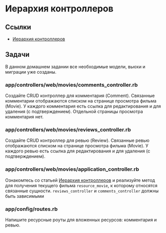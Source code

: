 # Иерархия контроллеров

## Ссылки

* [Иерархия контроллеров](https://habr.com/ru/post/136461/)

## Задачи

В данном домашнем задании все необходимые модели, вьюхи и миграции уже созданы.

### app/controllers/web/movies/comments_controller.rb

Создайте CRUD контроллер для комментария (Comment). Связанные комментарии отображаются списком на странице просмотра фильма (Movie). У каждого комментария есть ссылка для редактирования и для удаления (с подтверждением). Отдельной страницы просмотра комментария нет.

### app/controllers/web/movies/reviews_controller.rb

Создайте CRUD контроллер для ревью (Review). Связанные ревью отображаются списком на странице просмотра фильма (Movie). У каждого ревью есть ссылка для редактирования и для удаления (с подтверждением).

### app/controllers/web/movies/application_controller.rb

Ознакомтесь со статьей [Иерархия контроллеров](https://habr.com/ru/post/136461/) и реализуйте метод для получения текущего фильма `resource_movie`, к которому относятся связанные сущности. `reviews_controller` и `comments_controller` должны быть зависимыми

### app/config/routes.rb

Напишите ресурсные роуты для вложенных ресурсов: комментария и ревью.
